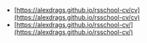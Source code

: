 - [https://alexdrags.github.io/rsschool-cv/cv](https://alexdrags.github.io/rsschool-cv/cv)
- [https://alexdrags.github.io/rsschool-cv/](https://alexdrags.github.io/rsschool-cv/)
